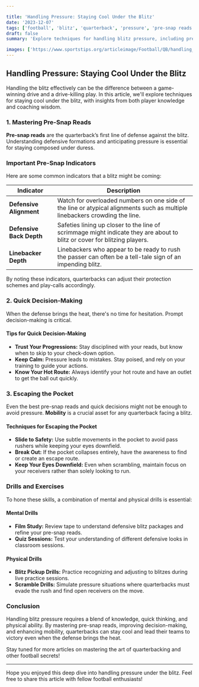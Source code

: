 ```yaml
---

title: 'Handling Pressure: Staying Cool Under the Blitz'
date: '2023-12-07'
tags: ['football', 'blitz', 'quarterback', 'pressure', 'pre-snap reads', 'decision-making', 'escaping the pocket', 'coaching tips', 'player tips']
draft: false
summary: 'Explore techniques for handling blitz pressure, including pre-snap reads, quick decision-making, and escaping the pocket.'

images: ['https://www.sportstips.org/articleimage/Football/QB/handling_pressure_staying_cool_under_the_blitz.webp']
---
```


## Handling Pressure: Staying Cool Under the Blitz

Handling the blitz effectively can be the difference between a game-winning drive and a drive-killing play. In this article, we'll explore techniques for staying cool under the blitz, with insights from both player knowledge and coaching wisdom.

### 1. Mastering Pre-Snap Reads

**Pre-snap reads** are the quarterback’s first line of defense against the blitz. Understanding defensive formations and anticipating pressure is essential for staying composed under duress.

### Important Pre-Snap Indicators

Here are some common indicators that a blitz might be coming:

| Indicator       | Description                             |
|-----------------|-----------------------------------------|
| **Defensive Alignment** | Watch for overloaded numbers on one side of the line or atypical alignments such as multiple linebackers crowding the line. |
| **Defensive Back Depth** | Safeties lining up closer to the line of scrimmage might indicate they are about to blitz or cover for blitzing players. |
| **Linebacker Depth** | Linebackers who appear to be ready to rush the passer can often be a tell-tale sign of an impending blitz. |

By noting these indicators, quarterbacks can adjust their protection schemes and play-calls accordingly.

### 2. Quick Decision-Making

When the defense brings the heat, there's no time for hesitation. Prompt decision-making is critical.

#### Tips for Quick Decision-Making

- **Trust Your Progressions:** Stay disciplined with your reads, but know when to skip to your check-down option.
- **Keep Calm:** Pressure leads to mistakes. Stay poised, and rely on your training to guide your actions.
- **Know Your Hot Route:** Always identify your hot route and have an outlet to get the ball out quickly.

### 3. Escaping the Pocket

Even the best pre-snap reads and quick decisions might not be enough to avoid pressure. **Mobility** is a crucial asset for any quarterback facing a blitz.

#### Techniques for Escaping the Pocket

- **Slide to Safety:** Use subtle movements in the pocket to avoid pass rushers while keeping your eyes downfield.
- **Break Out:** If the pocket collapses entirely, have the awareness to find or create an escape route.
- **Keep Your Eyes Downfield:** Even when scrambling, maintain focus on your receivers rather than solely looking to run.

### Drills and Exercises

To hone these skills, a combination of mental and physical drills is essential:

#### Mental Drills

- **Film Study:** Review tape to understand defensive blitz packages and refine your pre-snap reads.
- **Quiz Sessions:** Test your understanding of different defensive looks in classroom sessions.

#### Physical Drills

- **Blitz Pickup Drills:** Practice recognizing and adjusting to blitzes during live practice sessions.
- **Scramble Drills:** Simulate pressure situations where quarterbacks must evade the rush and find open receivers on the move.

### Conclusion

Handling blitz pressure requires a blend of knowledge, quick thinking, and physical ability. By mastering pre-snap reads, improving decision-making, and enhancing mobility, quarterbacks can stay cool and lead their teams to victory even when the defense brings the heat.

Stay tuned for more articles on mastering the art of quarterbacking and other football secrets!

---

Hope you enjoyed this deep dive into handling pressure under the blitz. Feel free to share this article with fellow football enthusiasts!
```